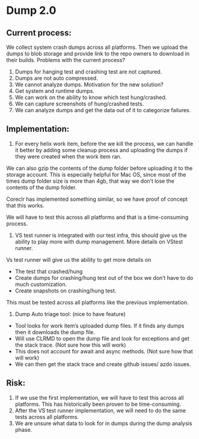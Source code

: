 # Dump 2.0

## Current process: 
We collect system crash dumps across all platforms. Then we upload the dumps to blob storage and provide link to the repo owners to download in their builds.
Problems with the current process?
1.	Dumps for hanging test and crashing test are not captured. 
1.	Dumps are not auto compressed.
1.	We cannot analyze dumps.
Motivation for the new solution? 
1.	Get system and runtime dumps.
1.	We can work on the ability to know which test hung/crashed. 
1.	We can capture screenshots of hung/crashed tests. 
1.	We can analyze dumps and get the data out of it to categorize failures. 

## Implementation:
1.	For every helix work item, before the we kill the process, we can handle it better by adding some cleanup process and uploading the dumps if they were created when the work item ran. 

We can also gzip the contents of the dump folder before uploading it to the storage account. This is especially helpful for Mac OS, since most of the times dump folder size is more than 4gb, that way we don’t lose the contents of the dump folder. 

Coreclr has implemented something similar, so we have proof of concept that this works.  

We will have to test this across all platforms and that is a time-consuming process.

1.	VS test runner is integrated with our test infra, this should give us the ability to play more with dump management. More details on VStest runner. 

Vs test runner will give us the ability to get more details on 
*	The test that crashed/hung 
*	Create dumps for crashing/hung test out of the box we don’t have to do much customization.
*	Create snapshots on crashing/hung test.

This must be tested across all platforms like the previous implementation.

1.	Dump Auto triage tool: (nice to have feature) 

*	Tool looks for work item’s uploaded dump files. If it finds any dumps then it downloads the dump file. 
*	Will use CLRMD to open the dump file and look for exceptions and get the stack trace. (Not sure how this will work)
*	This does not account for await and async methods. (Not sure how that will work)
*	We can then get the stack trace and create github issues/ azdo issues.

## Risk: 
1.	If we use the first implementation, we will have to test this across all platforms. This has historically been proven to be time-consuming. 
1.	After the VS test runner implementation, we will need to do the same tests across all platforms. 
1.	We are unsure what data to look for in dumps during the dump analysis phase. 








